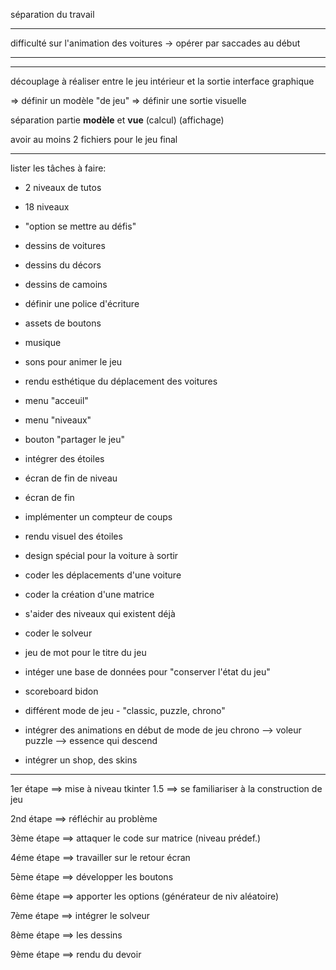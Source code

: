 séparation du travail


***
difficulté sur l'animation des voitures
-> opérer par saccades au début
***


********
découplage à réaliser entre le jeu intérieur et la sortie interface graphique

=> définir un modèle "de jeu"
=> définir une sortie visuelle

séparation partie **modèle** et **vue**
                   (calcul)   (affichage)


avoir au moins 2 fichiers pour le jeu final


********
lister les tâches à faire:

- 2 niveaux de tutos
- 18 niveaux


- "option se mettre au défis"
- dessins de voitures
- dessins du décors
- dessins de camoins
- définir une police d'écriture
- assets de boutons
- musique
- sons pour animer le jeu

- rendu esthétique du déplacement des voitures

- menu "acceuil"
- menu "niveaux"

- bouton "partager le jeu"
- intégrer des étoiles

- écran de fin de niveau
- écran de fin 
- implémenter un compteur de coups
- rendu visuel des étoiles

- design spécial pour la voiture à sortir

- coder les déplacements d'une voiture
- coder la création d'une matrice
- s'aider des niveaux qui existent déjà
- coder le solveur

- jeu de mot pour le titre du jeu

- intéger une base de données pour "conserver l'état du jeu"
- scoreboard bidon

- différent mode de jeu - "classic, puzzle, chrono"
- intégrer des animations en début de mode de jeu
        chrono --> voleur
        puzzle --> essence qui descend

- intégrer un shop, des skins



********

1er étape  ==> mise à niveau tkinter
1.5        ==> se familiariser à la construction de jeu

2nd étape  ==> réfléchir au problème

3ème étape ==> attaquer le code sur matrice (niveau prédef.)

4éme étape ==> travailler sur le retour écran

5ème étape ==> développer les boutons

6ème étape ==> apporter les options (générateur de niv aléatoire)

7ème étape ==> intégrer le solveur

8ème étape ==> les dessins

9ème étape ==> rendu du devoir
